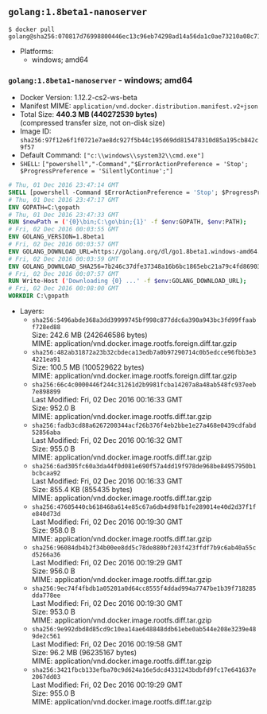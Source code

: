 ## `golang:1.8beta1-nanoserver`

```console
$ docker pull golang@sha256:070817d76998800446ec13c96eb74298ad14a56da1c0ae73210a08c71da695c0
```

-	Platforms:
	-	windows; amd64

### `golang:1.8beta1-nanoserver` - windows; amd64

-	Docker Version: 1.12.2-cs2-ws-beta
-	Manifest MIME: `application/vnd.docker.distribution.manifest.v2+json`
-	Total Size: **440.3 MB (440272539 bytes)**  
	(compressed transfer size, not on-disk size)
-	Image ID: `sha256:97f12e6f1f0721e7ae8dc927f5b44c195d69dd815478310d85a195cb842c9f57`
-	Default Command: `["c:\\windows\\system32\\cmd.exe"]`
-	`SHELL`: `["powershell","-Command","$ErrorActionPreference = 'Stop'; $ProgressPreference = 'SilentlyContinue';"]`

```dockerfile
# Thu, 01 Dec 2016 23:47:14 GMT
SHELL [powershell -Command $ErrorActionPreference = 'Stop'; $ProgressPreference = 'SilentlyContinue';]
# Thu, 01 Dec 2016 23:47:17 GMT
ENV GOPATH=C:\gopath
# Thu, 01 Dec 2016 23:47:33 GMT
RUN $newPath = ('{0}\bin;C:\go\bin;{1}' -f $env:GOPATH, $env:PATH); 	Write-Host ('Updating PATH: {0}' -f $newPath); 	setx /M PATH $newPath;
# Fri, 02 Dec 2016 00:03:55 GMT
ENV GOLANG_VERSION=1.8beta1
# Fri, 02 Dec 2016 00:03:57 GMT
ENV GOLANG_DOWNLOAD_URL=https://golang.org/dl/go1.8beta1.windows-amd64.zip
# Fri, 02 Dec 2016 00:03:59 GMT
ENV GOLANG_DOWNLOAD_SHA256=7b246c37dfe37348a16b6bc1865ebc21a79c4fd869032fba78c65e46b11b741b
# Fri, 02 Dec 2016 00:07:57 GMT
RUN Write-Host ('Downloading {0} ...' -f $env:GOLANG_DOWNLOAD_URL); 	Invoke-WebRequest -Uri $env:GOLANG_DOWNLOAD_URL -OutFile 'go.zip'; 		Write-Host ('Verifying sha256 ({0}) ...' -f $env:GOLANG_DOWNLOAD_SHA256); 	if ((Get-FileHash go.zip -Algorithm sha256).Hash -ne $env:GOLANG_DOWNLOAD_SHA256) { 		Write-Host 'FAILED!'; 		exit 1; 	}; 		Write-Host 'Expanding ...'; 	Expand-Archive go.zip -DestinationPath C:\; 		Write-Host 'Verifying install ("go version") ...'; 	go version; 		Write-Host 'Removing ...'; 	Remove-Item go.zip -Force; 		Write-Host 'Complete.';
# Fri, 02 Dec 2016 00:08:00 GMT
WORKDIR C:\gopath
```

-	Layers:
	-	`sha256:5496abde368a3dd39999745bf998c877ddc6a390a943bc3fd99ffaabf728ed88`  
		Size: 242.6 MB (242646586 bytes)  
		MIME: application/vnd.docker.image.rootfs.foreign.diff.tar.gzip
	-	`sha256:482ab31872a23b32cbdeca13edb7a0b97290714c0b5edcce96fbb3e34221ea91`  
		Size: 100.5 MB (100529622 bytes)  
		MIME: application/vnd.docker.image.rootfs.foreign.diff.tar.gzip
	-	`sha256:66c4c0000446f244c31261d2b9981fcba14207a8a48ab548fc937eeb7e898899`  
		Last Modified: Fri, 02 Dec 2016 00:16:33 GMT  
		Size: 952.0 B  
		MIME: application/vnd.docker.image.rootfs.diff.tar.gzip
	-	`sha256:fadb3cd88a6267200344acf26b376f4eb2bbe1e27a468e0439cdfabd52856aba`  
		Last Modified: Fri, 02 Dec 2016 00:16:32 GMT  
		Size: 955.0 B  
		MIME: application/vnd.docker.image.rootfs.diff.tar.gzip
	-	`sha256:6ad305fc60a3da44f0d081e690f57a4dd19f978de968be84957950b1bcbcaa92`  
		Last Modified: Fri, 02 Dec 2016 00:16:33 GMT  
		Size: 855.4 KB (855435 bytes)  
		MIME: application/vnd.docker.image.rootfs.diff.tar.gzip
	-	`sha256:47605440cb618468a614e85c67a6db4d98fb1fe289014e40d2d37f1fe840d73d`  
		Last Modified: Fri, 02 Dec 2016 00:19:30 GMT  
		Size: 958.0 B  
		MIME: application/vnd.docker.image.rootfs.diff.tar.gzip
	-	`sha256:96084db4b2f34b00ee8dd5c78de880bf203f423ffdf7b9c6ab40a55cd5266a36`  
		Last Modified: Fri, 02 Dec 2016 00:19:29 GMT  
		Size: 956.0 B  
		MIME: application/vnd.docker.image.rootfs.diff.tar.gzip
	-	`sha256:9ec74f4fbdb1a05201a0d64cc8555f4ddad994a7747be1b39f718285dda778ee`  
		Last Modified: Fri, 02 Dec 2016 00:19:30 GMT  
		Size: 953.0 B  
		MIME: application/vnd.docker.image.rootfs.diff.tar.gzip
	-	`sha256:9e992dbd8d85cd9c10ea14ae648848ddb61ebe0ab544e208e3239e489de2c561`  
		Last Modified: Fri, 02 Dec 2016 00:19:58 GMT  
		Size: 96.2 MB (96235167 bytes)  
		MIME: application/vnd.docker.image.rootfs.diff.tar.gzip
	-	`sha256:3421fbcb133efba70c9d624a16e5dcd4331243bdbfd9fc17e641637e2067dd03`  
		Last Modified: Fri, 02 Dec 2016 00:19:29 GMT  
		Size: 955.0 B  
		MIME: application/vnd.docker.image.rootfs.diff.tar.gzip
